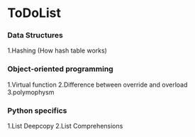 # ToDoList

### Data Structures
1.Hashing (How hash table works)

### Object-oriented programming 
1.Virtual function
2.Difference between override and overload
3.polymophysm

### Python specifics
1.List Deepcopy
2.List Comprehensions 
